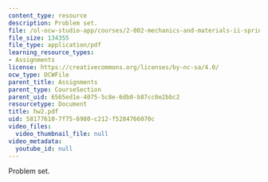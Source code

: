 ```yaml
---
content_type: resource
description: Problem set.
file: /ol-ocw-studio-app/courses/2-002-mechanics-and-materials-ii-spring-2004/581776107f756980c212f5284766070c_hw2.pdf
file_size: 134355
file_type: application/pdf
learning_resource_types:
- Assignments
license: https://creativecommons.org/licenses/by-nc-sa/4.0/
ocw_type: OCWFile
parent_title: Assignments
parent_type: CourseSection
parent_uid: 6565ed1e-4075-5c8e-6db0-b87cc0e2bbc2
resourcetype: Document
title: hw2.pdf
uid: 58177610-7f75-6980-c212-f5284766070c
video_files:
  video_thumbnail_file: null
video_metadata:
  youtube_id: null
---
```

Problem set.